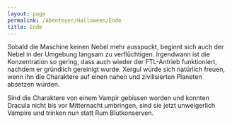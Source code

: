 ```yaml
---
layout: page
permalink: /Abenteuer/Halloween/Ende
title: Ende
---
```




Sobald die Maschine keinen Nebel mehr ausspuckt, beginnt sich auch der Nebel in der Umgebung langsam zu verflüchtigen. Irgendwann ist die Konzentration so gering, dass auch wieder der FTL-Antrieb funktioniert, nachdem er gründlich gereinigt wurde. Xergul würde sich natürlich freuen, wenn ihn die Charaktere auf einen nahen und zivilisierten Planeten absetzen würden.

Sind die Charaktere von einem Vampir gebissen worden und konnten Dracula nicht bis vor Mitternacht umbringen, sind sie jetzt unweigerlich Vampire und trinken nun statt Rum Blutkonserven.
